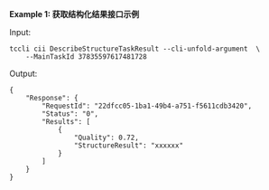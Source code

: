 **Example 1: 获取结构化结果接口示例**



Input: 

```
tccli cii DescribeStructureTaskResult --cli-unfold-argument  \
    --MainTaskId 37835597617481728
```

Output: 
```
{
    "Response": {
        "RequestId": "22dfcc05-1ba1-49b4-a751-f5611cdb3420",
        "Status": "0",
        "Results": [
            {
                "Quality": 0.72,
                "StructureResult": "xxxxxx"
            }
        ]
    }
}
```

